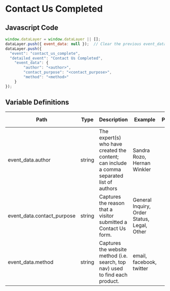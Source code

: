 # Contact Us Completed

### 

## Javascript Code
```js
window.dataLayer = window.dataLayer || [];
dataLayer.push({ event_data: null });  // Clear the previous event_data object.
dataLayer.push({
  "event": "contact_us_complete",
  "detailed_event": "Contact Us Completed",
    "event_data": {
        "author": "<author>",
        "contact_purpose": "<contact_purpose>",
        "method": "<method>"
    }
});
```

## Variable Definitions

|Path|Type|Description|Example|Pattern|Min Length|Max Length|Minimum|Maximum|Multiple Of|
| --- | --- | --- | --- | --- | --- | --- | --- | --- | --- |
|event_data.author|string|The expert\(s\) who have created the content; can include a comma separated list of authors|Sandra Rozo, Hernan Winkler|||||||
|event_data.contact_purpose|string|Captures the reason that a visitor submitted a Contact Us form.|General Inquiry, Order Status, Legal, Other|||||||
|event_data.method|string|Captures the website method \(i.e. search, top nav\) used to find each product.|email, facebook, twitter|||||||




